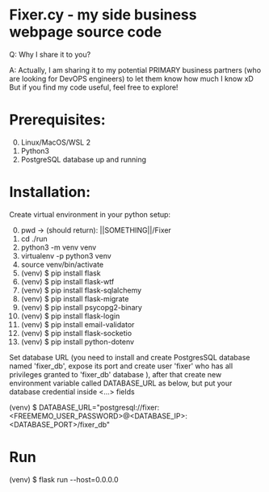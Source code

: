 # Fixer.cy - my side business webpage source code

 Q: Why I share it to you?

 A: Actually, I am sharing it to my potential PRIMARY business partners (who are looking for DevOPS engineers) to let them know how much I know xD But if you find my code useful, feel free to explore!


# Prerequisites:
0. Linux/MacOS/WSL 2
1. Python3
2. PostgreSQL database up and running


# Installation:
Create virtual environment in your python setup:

0. pwd -> (should return): ||SOMETHING||/Fixer  
1. cd ./run
2. python3 -m venv venv
3. virtualenv -p python3 venv
4. source venv/bin/activate
5. (venv) $ pip install flask
6. (venv) $ pip install flask-wtf
7. (venv) $ pip install flask-sqlalchemy
8. (venv) $ pip install flask-migrate
9. (venv) $ pip install psycopg2-binary
10. (venv) $ pip install flask-login
11. (venv) $ pip install email-validator
12. (venv) $ pip install flask-socketio
13. (venv) $ pip install python-dotenv


Set database URL (you need to install and create PostgresSQL database named 'fixer_db', expose its port and create user 'fixer' who has all privileges granted to 'fixer_db' database ), after that create new environment variable called DATABASE_URL as below, but put your database credential inside <...> fields

(venv) $ DATABASE_URL="postgresql://fixer:<FREEMEMO_USER_PASSWORD>@<DATABASE_IP>:<DATABASE_PORT>/fixer_db"

# Run
(venv) $ flask run --host=0.0.0.0
